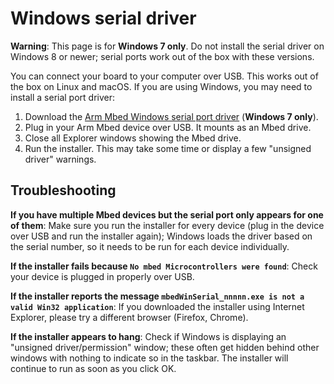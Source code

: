 # Windows serial driver

<span class="warnings">**Warning**: This page is for **Windows 7 only**. Do not install the serial driver on Windows 8 or newer; serial ports work out of the box with these versions.</span>

You can connect your board to your computer over USB. This works out of the box on Linux and macOS. If you are using Windows, you may need to install a serial port driver:

1. Download the [Arm Mbed Windows serial port driver](http://os.mbed.com/media/downloads/drivers/mbedWinSerial_16466.exe) (**Windows 7 only**).
1. Plug in your Arm Mbed device over USB. It mounts as an Mbed drive.
1. Close all Explorer windows showing the Mbed drive.
1. Run the installer. This may take some time or display a few "unsigned driver" warnings.

## Troubleshooting

**If you have multiple Mbed devices but the serial port only appears for one of them**: Make sure you run the installer for every device (plug in the device over USB and run the installer again); Windows loads the driver based on the serial number, so it needs to be run for each device individually.

**If the installer fails because `No mbed Microcontrollers were found`**: Check your device is plugged in properly over USB.

**If the installer reports the message `mbedWinSerial_nnnnn.exe is not a valid Win32 application`**: If you downloaded the installer using Internet Explorer, please try a different browser (Firefox, Chrome).

**If the installer appears to hang**: Check if Windows is displaying an "unsigned driver/permission" window; these often get hidden behind other windows with nothing to indicate so in the taskbar. The installer will continue to run as soon as you click OK.
